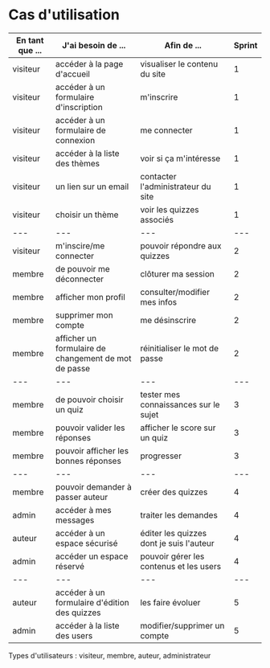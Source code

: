 # Cas d'utilisation

|En tant que ...|J'ai besoin de ... |Afin de ...|Sprint|
|---|---|---|---
|visiteur|accéder à la page d'accueil|visualiser le contenu du site|1
|visiteur|accéder à un formulaire d'inscription|m'inscrire|1
|visiteur|accéder à un formulaire de connexion|me connecter|1
|visiteur|accéder à la liste des thèmes|voir si ça m'intéresse|1
|visiteur|un lien sur un email|contacter l'administrateur du site|1
|visiteur|choisir un thème|voir les quizzes associés|1
|---|---|---|---
|visiteur|m'inscire/me connecter|pouvoir répondre aux quizzes|2
|membre|de pouvoir me déconnecter|clôturer ma session|2
|membre|afficher mon profil|consulter/modifier mes infos|2
|membre|supprimer mon compte|me désinscrire|2
|membre|afficher un formulaire de changement de mot de passe|réinitialiser le mot de passe|2
|---|---|---|---
|membre|de pouvoir choisir un quiz|tester mes connaissances sur le sujet|3
|membre|pouvoir valider les réponses|afficher le score sur un quiz|3
|membre|pouvoir afficher les bonnes réponses|progresser|3
|---|---|---|---
|membre|pouvoir demander à passer auteur|créer des quizzes|4
|admin|accéder à mes messages|traiter les demandes|4
|auteur|accéder à un espace sécurisé|éditer les quizzes dont je suis l'auteur|4
|admin|accéder un espace réservé|pouvoir gérer les contenus et les users|4
|---|---|---|---
|auteur|accéder à un formulaire d'édition des quizzes|les faire évoluer|5
|admin|accéder à la liste des users|modifier/supprimer un compte|5


Types d'utilisateurs : visiteur, membre, auteur, administrateur